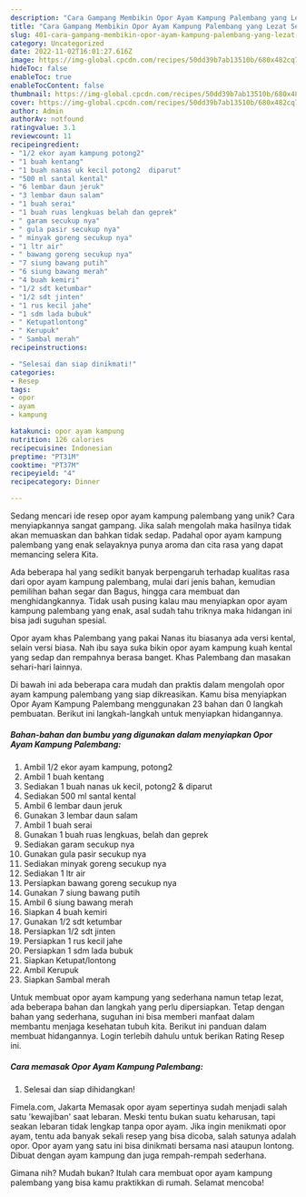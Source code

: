 ```yaml
---
description: "Cara Gampang Membikin Opor Ayam Kampung Palembang yang Lezat Sekali"
title: "Cara Gampang Membikin Opor Ayam Kampung Palembang yang Lezat Sekali"
slug: 401-cara-gampang-membikin-opor-ayam-kampung-palembang-yang-lezat-sekali
category: Uncategorized
date: 2022-11-02T16:01:27.616Z
image: https://img-global.cpcdn.com/recipes/50dd39b7ab13510b/680x482cq70/opor-ayam-kampung-palembang-foto-resep-utama.jpg
hideToc: false
enableToc: true
enableTocContent: false
thumbnail: https://img-global.cpcdn.com/recipes/50dd39b7ab13510b/680x482cq70/opor-ayam-kampung-palembang-foto-resep-utama.jpg
cover: https://img-global.cpcdn.com/recipes/50dd39b7ab13510b/680x482cq70/opor-ayam-kampung-palembang-foto-resep-utama.jpg
author: Admin
authorAv: notfound
ratingvalue: 3.1
reviewcount: 11
recipeingredient:
- "1/2 ekor ayam kampung potong2"
- "1 buah kentang"
- "1 buah nanas uk kecil potong2  diparut"
- "500 ml santal kental"
- "6 lembar daun jeruk"
- "3 lembar daun salam"
- "1 buah serai"
- "1 buah ruas lengkuas belah dan geprek"
- " garam secukup nya"
- " gula pasir secukup nya"
- " minyak goreng secukup nya"
- "1 ltr air"
- " bawang goreng secukup nya"
- "7 siung bawang putih"
- "6 siung bawang merah"
- "4 buah kemiri"
- "1/2 sdt ketumbar"
- "1/2 sdt jinten"
- "1 rus kecil jahe"
- "1 sdm lada bubuk"
- " Ketupatlontong"
- " Kerupuk"
- " Sambal merah"
recipeinstructions:

- "Selesai dan siap dinikmati!"
categories:
- Resep
tags:
- opor
- ayam
- kampung

katakunci: opor ayam kampung 
nutrition: 126 calories
recipecuisine: Indonesian
preptime: "PT31M"
cooktime: "PT37M"
recipeyield: "4"
recipecategory: Dinner

---
```





Sedang mencari ide resep opor ayam kampung palembang yang unik? Cara menyiapkannya sangat gampang. Jika salah mengolah maka hasilnya tidak akan memuaskan dan bahkan tidak sedap. Padahal opor ayam kampung palembang yang enak selayaknya punya aroma dan cita rasa yang dapat memancing selera Kita.





Ada beberapa hal yang sedikit banyak berpengaruh terhadap kualitas rasa dari opor ayam kampung palembang, mulai dari jenis bahan, kemudian pemilihan bahan segar dan Bagus, hingga cara membuat dan menghidangkannya. Tidak usah pusing kalau mau menyiapkan opor ayam kampung palembang yang enak,      asal sudah tahu triknya maka hidangan ini bisa jadi suguhan spesial.














Opor ayam khas Palembang yang pakai Nanas itu biasanya ada versi kental, selain versi biasa. Nah ibu saya suka bikin opor ayam kampung kuah kental yang sedap dan rempahnya berasa banget. Khas Palembang dan masakan sehari-hari lainnya.






Di bawah ini ada beberapa cara mudah dan praktis dalam mengolah opor ayam kampung palembang yang siap dikreasikan. Kamu bisa menyiapkan Opor Ayam Kampung Palembang menggunakan 23 bahan dan 0 langkah pembuatan. Berikut ini langkah-langkah untuk menyiapkan hidangannya.

<!--inarticleads1-->

##### Bahan-bahan dan bumbu yang digunakan dalam menyiapkan Opor Ayam Kampung Palembang:

1. Ambil 1/2 ekor ayam kampung, potong2
1. Ambil 1 buah kentang
1. Sediakan 1 buah nanas uk kecil, potong2 &amp; diparut
1. Sediakan 500 ml santal kental
1. Ambil 6 lembar daun jeruk
1. Gunakan 3 lembar daun salam
1. Ambil 1 buah serai
1. Gunakan 1 buah ruas lengkuas, belah dan geprek
1. Sediakan  garam secukup nya
1. Gunakan  gula pasir secukup nya
1. Sediakan  minyak goreng secukup nya
1. Sediakan 1 ltr air
1. Persiapkan  bawang goreng secukup nya
1. Gunakan 7 siung bawang putih
1. Ambil 6 siung bawang merah
1. Siapkan 4 buah kemiri
1. Gunakan 1/2 sdt ketumbar
1. Persiapkan 1/2 sdt jinten
1. Persiapkan 1 rus kecil jahe
1. Persiapkan 1 sdm lada bubuk
1. Siapkan  Ketupat/lontong
1. Ambil  Kerupuk
1. Siapkan  Sambal merah


Untuk membuat opor ayam kampung yang sederhana namun tetap lezat, ada beberapa bahan dan langkah yang perlu dipersiapkan. Tetap dengan bahan yang sederhana, suguhan ini bisa memberi manfaat dalam membantu menjaga kesehatan tubuh kita. Berikut ini panduan dalam membuat hidangannya. Login terlebih dahulu untuk berikan Rating Resep ini. 

<!--inarticleads2-->

##### Cara memasak Opor Ayam Kampung Palembang:


1. Selesai dan siap dihidangkan!

Fimela.com, Jakarta Memasak opor ayam sepertinya sudah menjadi salah satu &#39;kewajiban&#39; saat lebaran. Meski tentu bukan suatu keharusan, tapi seakan lebaran tidak lengkap tanpa opor ayam. Jika ingin menikmati opor ayam, tentu ada banyak sekali resep yang bisa dicoba, salah satunya adalah opor. Opor ayam yang satu ini bisa dinikmati bersama nasi ataupun lontong. Dibuat dengan ayam kampung dan juga rempah-rempah sederhana. 

Gimana nih? Mudah bukan? Itulah cara membuat opor ayam kampung palembang yang bisa kamu praktikkan di rumah. Selamat mencoba!
